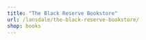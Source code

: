 ```yaml
---
title: "The Black Reserve Bookstore"
url: /lansdale/the-black-reserve-bookstore/
shop: books
---
```

